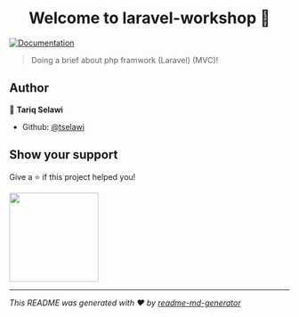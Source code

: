 <h1 align="center">Welcome to laravel-workshop 👋</h1>
<p>
  <a href="https://laravel.com/" target="_blank">
    <img alt="Documentation" src="https://img.shields.io/badge/documentation-yes-brightgreen.svg" />
  </a>
</p>

> Doing a brief about php framwork (Laravel) (MVC)!

## Author

👤 **Tariq Selawi**

* Github: [@tselawi](https://github.com/tselawi)

## Show your support

Give a ⭐️ if this project helped you!

<a href="https://www.patreon.com/BlackUmrella">
  <img src="https://c5.patreon.com/external/logo/become_a_patron_button@2x.png" width="160">
</a>

***
_This README was generated with ❤️ by [readme-md-generator](https://github.com/kefranabg/readme-md-generator)_